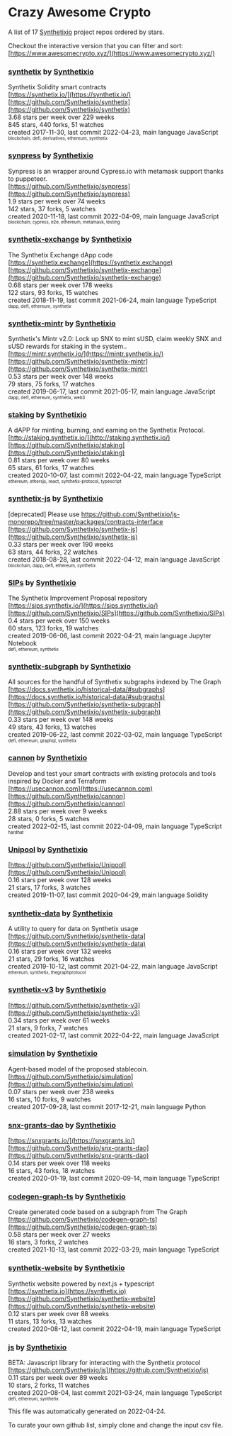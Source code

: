 # Crazy Awesome Crypto
A list of 17 [Synthetixio](https://github.com/Synthetixio) project repos ordered by stars.  

Checkout the interactive version that you can filter and sort: 
[https://www.awesomecrypto.xyz/](https://www.awesomecrypto.xyz/)  


### [synthetix](https://github.com/Synthetixio/synthetix) by [Synthetixio](https://github.com/Synthetixio)  
Synthetix Solidity smart contracts  
[https://synthetix.io/](https://synthetix.io/)  
[https://github.com/Synthetixio/synthetix](https://github.com/Synthetixio/synthetix)  
3.68 stars per week over 229 weeks  
845 stars, 440 forks, 51 watches  
created 2017-11-30, last commit 2022-04-23, main language JavaScript  
<sub><sup>blockchain, defi, derivatives, ethereum, synthetix</sup></sub>


### [synpress](https://github.com/Synthetixio/synpress) by [Synthetixio](https://github.com/Synthetixio)  
Synpress is an wrapper around Cypress.io with metamask support thanks to puppeteer.  
[https://github.com/Synthetixio/synpress](https://github.com/Synthetixio/synpress)  
1.9 stars per week over 74 weeks  
142 stars, 37 forks, 5 watches  
created 2020-11-18, last commit 2022-04-09, main language JavaScript  
<sub><sup>blockchain, cypress, e2e, ethereum, metamask, testing</sup></sub>


### [synthetix-exchange](https://github.com/Synthetixio/synthetix-exchange) by [Synthetixio](https://github.com/Synthetixio)  
The Synthetix Exchange dApp code  
[https://synthetix.exchange](https://synthetix.exchange)  
[https://github.com/Synthetixio/synthetix-exchange](https://github.com/Synthetixio/synthetix-exchange)  
0.68 stars per week over 178 weeks  
122 stars, 93 forks, 15 watches  
created 2018-11-19, last commit 2021-06-24, main language TypeScript  
<sub><sup>dapp, defi, ethereum, synthetix</sup></sub>


### [synthetix-mintr](https://github.com/Synthetixio/synthetix-mintr) by [Synthetixio](https://github.com/Synthetixio)  
Synthetix's Mintr v2.0: Lock up SNX to mint sUSD, claim weekly SNX and sUSD rewards for staking in the system..  
[https://mintr.synthetix.io/](https://mintr.synthetix.io/)  
[https://github.com/Synthetixio/synthetix-mintr](https://github.com/Synthetixio/synthetix-mintr)  
0.53 stars per week over 148 weeks  
79 stars, 75 forks, 17 watches  
created 2019-06-17, last commit 2021-05-17, main language JavaScript  
<sub><sup>dapp, defi, ethereum, synthetix, web3</sup></sub>


### [staking](https://github.com/Synthetixio/staking) by [Synthetixio](https://github.com/Synthetixio)  
A dAPP for minting, burning, and earning on the Synthetix Protocol.   
[http://staking.synthetix.io/](http://staking.synthetix.io/)  
[https://github.com/Synthetixio/staking](https://github.com/Synthetixio/staking)  
0.81 stars per week over 80 weeks  
65 stars, 61 forks, 17 watches  
created 2020-10-07, last commit 2022-04-22, main language TypeScript  
<sub><sup>ethereum, ethersjs, react, synthetix-protocol, typescript</sup></sub>


### [synthetix-js](https://github.com/Synthetixio/synthetix-js) by [Synthetixio](https://github.com/Synthetixio)  
[deprecated] Please use https://github.com/Synthetixio/js-monorepo/tree/master/packages/contracts-interface  
[https://github.com/Synthetixio/synthetix-js](https://github.com/Synthetixio/synthetix-js)  
0.33 stars per week over 190 weeks  
63 stars, 44 forks, 22 watches  
created 2018-08-28, last commit 2022-04-12, main language JavaScript  
<sub><sup>blockchain, dapp, defi, ethereum, synthetix</sup></sub>


### [SIPs](https://github.com/Synthetixio/SIPs) by [Synthetixio](https://github.com/Synthetixio)  
The Synthetix Improvement Proposal repository  
[https://sips.synthetix.io/](https://sips.synthetix.io/)  
[https://github.com/Synthetixio/SIPs](https://github.com/Synthetixio/SIPs)  
0.4 stars per week over 150 weeks  
60 stars, 123 forks, 19 watches  
created 2019-06-06, last commit 2022-04-21, main language Jupyter Notebook  
<sub><sup>defi, ethereum, synthetix</sup></sub>


### [synthetix-subgraph](https://github.com/Synthetixio/synthetix-subgraph) by [Synthetixio](https://github.com/Synthetixio)  
All sources for the handful of Synthetix subgraphs indexed by The Graph  
[https://docs.synthetix.io/historical-data/#subgraphs](https://docs.synthetix.io/historical-data/#subgraphs)  
[https://github.com/Synthetixio/synthetix-subgraph](https://github.com/Synthetixio/synthetix-subgraph)  
0.33 stars per week over 148 weeks  
49 stars, 43 forks, 13 watches  
created 2019-06-22, last commit 2022-03-02, main language TypeScript  
<sub><sup>defi, ethereum, graphql, synthetix</sup></sub>


### [cannon](https://github.com/Synthetixio/cannon) by [Synthetixio](https://github.com/Synthetixio)  
Develop and test your smart contracts with existing protocols and tools inspired by Docker and Terraform  
[https://usecannon.com](https://usecannon.com)  
[https://github.com/Synthetixio/cannon](https://github.com/Synthetixio/cannon)  
2.88 stars per week over 9 weeks  
28 stars, 0 forks, 5 watches  
created 2022-02-15, last commit 2022-04-09, main language TypeScript  
<sub><sup>hardhat</sup></sub>


### [Unipool](https://github.com/Synthetixio/Unipool) by [Synthetixio](https://github.com/Synthetixio)  
  
[https://github.com/Synthetixio/Unipool](https://github.com/Synthetixio/Unipool)  
0.16 stars per week over 128 weeks  
21 stars, 17 forks, 3 watches  
created 2019-11-07, last commit 2020-04-29, main language Solidity  


### [synthetix-data](https://github.com/Synthetixio/synthetix-data) by [Synthetixio](https://github.com/Synthetixio)  
A utility to query for data on Synthetix usage  
[https://github.com/Synthetixio/synthetix-data](https://github.com/Synthetixio/synthetix-data)  
0.16 stars per week over 132 weeks  
21 stars, 29 forks, 16 watches  
created 2019-10-12, last commit 2021-04-22, main language JavaScript  
<sub><sup>ethereum, synthetix, thegraphprotocol</sup></sub>


### [synthetix-v3](https://github.com/Synthetixio/synthetix-v3) by [Synthetixio](https://github.com/Synthetixio)  
  
[https://github.com/Synthetixio/synthetix-v3](https://github.com/Synthetixio/synthetix-v3)  
0.34 stars per week over 61 weeks  
21 stars, 9 forks, 7 watches  
created 2021-02-17, last commit 2022-04-22, main language JavaScript  


### [simulation](https://github.com/Synthetixio/simulation) by [Synthetixio](https://github.com/Synthetixio)  
Agent-based model of the proposed stablecoin.  
[https://github.com/Synthetixio/simulation](https://github.com/Synthetixio/simulation)  
0.07 stars per week over 238 weeks  
16 stars, 10 forks, 9 watches  
created 2017-09-28, last commit 2017-12-21, main language Python  


### [snx-grants-dao](https://github.com/Synthetixio/snx-grants-dao) by [Synthetixio](https://github.com/Synthetixio)  
  
[https://snxgrants.io/](https://snxgrants.io/)  
[https://github.com/Synthetixio/snx-grants-dao](https://github.com/Synthetixio/snx-grants-dao)  
0.14 stars per week over 118 weeks  
16 stars, 43 forks, 18 watches  
created 2020-01-19, last commit 2020-09-14, main language TypeScript  


### [codegen-graph-ts](https://github.com/Synthetixio/codegen-graph-ts) by [Synthetixio](https://github.com/Synthetixio)  
Create generated code based on a subgraph from The Graph  
[https://github.com/Synthetixio/codegen-graph-ts](https://github.com/Synthetixio/codegen-graph-ts)  
0.58 stars per week over 27 weeks  
16 stars, 3 forks, 2 watches  
created 2021-10-13, last commit 2022-03-29, main language TypeScript  


### [synthetix-website](https://github.com/Synthetixio/synthetix-website) by [Synthetixio](https://github.com/Synthetixio)  
Synthetix website powered by next.js + typescript   
[https://synthetix.io](https://synthetix.io)  
[https://github.com/Synthetixio/synthetix-website](https://github.com/Synthetixio/synthetix-website)  
0.12 stars per week over 88 weeks  
11 stars, 13 forks, 13 watches  
created 2020-08-12, last commit 2022-04-19, main language TypeScript  


### [js](https://github.com/Synthetixio/js) by [Synthetixio](https://github.com/Synthetixio)  
BETA: Javascript library for interacting with the Synthetix protocol  
[https://github.com/Synthetixio/js](https://github.com/Synthetixio/js)  
0.11 stars per week over 89 weeks  
10 stars, 2 forks, 11 watches  
created 2020-08-04, last commit 2021-03-24, main language TypeScript  
<sub><sup>defi, ethereum, synthetix</sup></sub>


This file was automatically generated on 2022-04-24.  

To curate your own github list, simply clone and change the input csv file.  